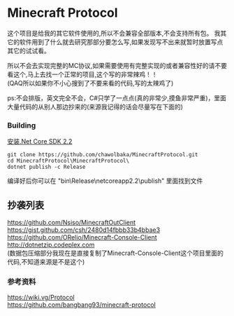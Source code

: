 # Minecraft Protocol
这个项目是给我的其它软件使用的,所以不会兼容全部版本,不会支持所有包。
我其它的软件用到了什么就去研究那部分要怎么写,如果发现写不出来就暂时放置写点其它的试试看。  
  
所以不会去实现完整的MC协议,如果需要使用有完整实现的或者兼容性好的请不要看这个,马上去找一个正常的项目,这个写的非常辣鸡！！  
(QAQ所以如果你不小心搜到了不要来看的代码,写的太辣鸡了)  
  
ps:不会排版，英文完全不会，C#只学了一点点(真的非常少,摸鱼非常严重)，里面大量代码的从别人那边抄来的(来源我记得的话会尽量写在下面的)

### Building
[安装.Net Core SDK 2.2](https://www.microsoft.com/net/download/dotnet-core/2.2 "安装.Net Core SDK 2.2")

    git clone https://github.com/chawolbaka/MinecraftProtocol.git
    cd MinecraftProtocol\MinecraftProtocol\
    dotnet publish -c Release
编译好后你可以在 "bin\Release\netcoreapp2.2\publish" 里面找到文件

## 抄袭列表
https://github.com/Nsiso/MinecraftOutClient  
https://gist.github.com/csh/2480d14fbbb33b4bbae3  
https://github.com/ORelio/Minecraft-Console-Client  
http://dotnetzip.codeplex.com  
(数据包压缩部分我现在是直接复制了Minecraft-Console-Client这个项目里面的代码,不知道来源是不是这个)  
### 参考资料
https://wiki.vg/Protocol  
https://github.com/bangbang93/minecraft-protocol   